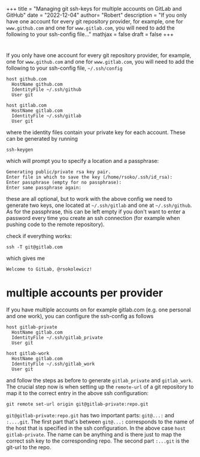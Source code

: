 +++
title = "Managing git ssh-keys for multiple accounts on GitLab and GitHub"
date = "2022-12-04"
author= "Robert"
description = "If you only have one account for every git repository provider, for example, one for `www.github.com` and one for `www.gitlab.com`, you will need to add the following to your ssh-config file..."
mathjax = false
draft = false
+++

# 

If you only have one account for every git repository provider, for example, one
for `www.github.com` and one for `www.gitlab.com`, you will need to add the
following to your ssh-config file, `~/.ssh/config`

```
host github.com
  HostName github.com
  IdentityFile ~/.ssh/github
  User git

host gitlab.com
  HostName gitlab.com
  IdentityFile ~/.ssh/gitlab
  User git
```

where the identity files contain your private key for each account. These can be
generated by running

```
ssh-keygen
```

which will prompt you to specify a location and a passphrase:

```
Generating public/private rsa key pair.
Enter file in which to save the key (/home/rsoko/.ssh/id_rsa): 
Enter passphrase (empty for no passphrase): 
Enter same passphrase again: 
```

these are all optional, but to work with the above config we need to generate
two keys, one located at `~/.ssh/gitlab` and one at `~/.ssh/github`. As for the
passphrase, this can be left empty if you don't want to enter a password every
time you create an ssh connection (for example when pushing code to the remote
repository). 

check if everything works:

```
ssh -T git@gitlab.com
```

which gives me

```
Welcome to GitLab, @rsokolewicz!
```

# multiple accounts per provider

If you have multiple accounts on for example gitlab.com (e.g. one personal and one work),
you can configure the ssh-config as follows

```
host gitlab-private
  HostName gitlab.com
  IdentityFile ~/.ssh/gitlab_private
  User git

host gitlab-work
  HostName gitlab.com
  IdentityFile ~/.ssh/gitlab_work
  User git
```

and follow the steps as before to generate `gitlab_private` and `gitlab_work`.
The crucial step now is when setting up the `remote-url` of a git repository to
map it to the correct entry in the above ssh configuration:

```
git remote set-url origin git@gitlab-private:repo.git
```

`git@gitlab-private:repo.git` has two important parts: `git@...:` and
`:....git`. The first part that's between `git@...:` corresponds to the name of
the host that is specified in the ssh configuration. In the above case `host gitlab-private`. The name can be anything and is there just to map the correct ssh key to the corresponding repo. The second part `:...git` is the git-url to the repo. 
